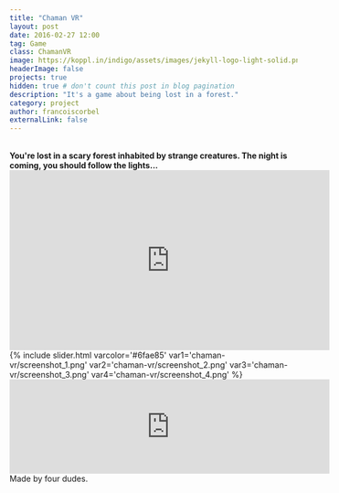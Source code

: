 ```yaml
---
title: "Chaman VR"
layout: post
date: 2016-02-27 12:00
tag: Game
class: ChamanVR
image: https://koppl.in/indigo/assets/images/jekyll-logo-light-solid.png
headerImage: false
projects: true
hidden: true # don't count this post in blog pagination
description: "It's a game about being lost in a forest."
category: project
author: francoiscorbel
externalLink: false
---
```

<br>
<strong>You're lost in a scary forest inhabited by strange creatures. The night is coming, you should follow the lights...</strong><br>
<iframe width="560" height="315" src="https://www.youtube.com/embed/goZikfz87HM?modestbranding=1&autohide=1&showinfo=0&controls=0" frameborder="0" allowfullscreen></iframe>
<br>
{% include slider.html varcolor='#6fae85' var1='chaman-vr/screenshot_1.png' var2='chaman-vr/screenshot_2.png' var3='chaman-vr/screenshot_3.png' var4='chaman-vr/screenshot_4.png' %}
<br>
<iframe frameborder="0" src="https://itch.io/embed/165258?linkback=true&border_width=1&amp;bg_color=be4623&amp;fg_color=222222&amp;link_color=6fae85&amp;border_color=dc6441" width="560" height="165"></iframe>
<br>
Made by four dudes.
